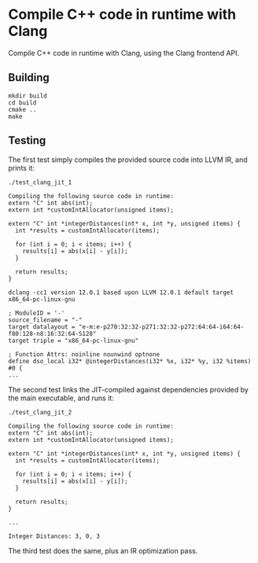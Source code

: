 # Compile C++ code in runtime with Clang

Compile C++ code in runtime with Clang, using the Clang frontend API.

## Building

```
mkdir build
cd build
cmake ..
make
```

## Testing

The first test simply compiles the provided source code into LLVM IR, and prints it:

```
./test_clang_jit_1

Compiling the following source code in runtime:
extern "C" int abs(int);                                           
extern int *customIntAllocator(unsigned items);                      
                                                                     
extern "C" int *integerDistances(int* x, int *y, unsigned items) { 
  int *results = customIntAllocator(items);                          
                                                                     
  for (int i = 0; i < items; i++) {                                  
    results[i] = abs(x[i] - y[i]);                                   
  }                                                                  
                                                                     
  return results;                                                    
}                                                                    

dclang -cc1 version 12.0.1 based upon LLVM 12.0.1 default target x86_64-pc-linux-gnu

; ModuleID = '-'
source_filename = "-"
target datalayout = "e-m:e-p270:32:32-p271:32:32-p272:64:64-i64:64-f80:128-n8:16:32:64-S128"
target triple = "x86_64-pc-linux-gnu"

; Function Attrs: noinline nounwind optnone
define dso_local i32* @integerDistances(i32* %x, i32* %y, i32 %items) #0 {
...
```

The second test links the JIT-compiled against dependencies provided by the main executable, and runs it:

```
./test_clang_jit_2

Compiling the following source code in runtime:
extern "C" int abs(int);
extern int *customIntAllocator(unsigned items);

extern "C" int *integerDistances(int* x, int *y, unsigned items) {
  int *results = customIntAllocator(items);

  for (int i = 0; i < items; i++) {
    results[i] = abs(x[i] - y[i]);
  }

  return results;
}

...

Integer Distances: 3, 0, 3
```

The third test does the same, plus an IR optimization pass.

